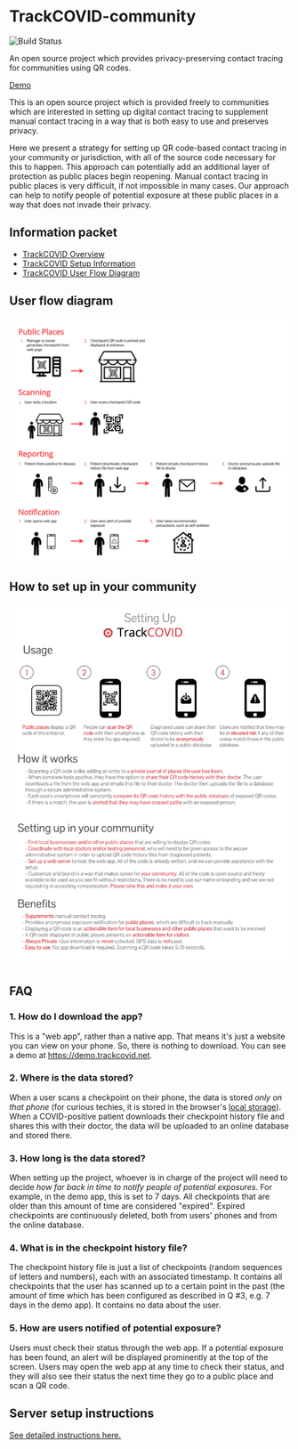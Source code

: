 # TrackCOVID-community

![Build Status](https://travis-ci.com/tyleryasaka/TrackCOVID-community.svg?branch=master)

An open source project which provides privacy-preserving contact tracing for communities using QR codes.

[Demo](https://demo.trackcovid.net/)

This is an open source project which is provided freely to communities which are interested in setting up digital contact tracing to supplement manual contact tracing in a way that is both easy to use and preserves privacy.

Here we present a strategy for setting up QR code-based contact tracing in your community or jurisdiction, with all of the source code necessary for this to happen. This approach can potentially add an additional layer of protection as public places begin reopening. Manual contact tracing in public places is very difficult, if not impossible in many cases. Our approach can help to notify people of potential exposure at these public places in a way that does not invade their privacy.

## Information packet

- [TrackCOVID Overview](doc/flyers/TrackCOVID-Overview.pdf)
- [TrackCOVID Setup Information](doc/flyers/TrackCOVID-Setup-Information.pdf)
- [TrackCOVID User Flow Diagram](doc/flyers/TrackCOVID-User-Flow-Diagram.pdf)

## User flow diagram

![user flow diagram](doc/user-flow.png)

## How to set up in your community

![community setup](doc/qr-contact-tracing-flyer.png)

## FAQ

### 1. How do I download the app?

This is a "web app", rather than a native app. That means it's just a website you can view on your phone. So, there is nothing to download. You can see a demo at https://demo.trackcovid.net.

### 2. Where is the data stored?

When a user scans a checkpoint on their phone, the data is stored *only on that phone* (for curious techies, it is stored in the browser's [local storage](https://developer.mozilla.org/en-US/docs/Web/API/Window/localStorage)). When a COVID-positive patient downloads their checkpoint history file and shares this with their doctor, the data will be uploaded to an online database and stored there.

### 3. How long is the data stored?

When setting up the project, whoever is in charge of the project will need to decide *how far back in time to notify people of potential exposures*. For example, in the demo app, this is set to 7 days. All checkpoints that are older than this amount of time are considered "expired". Expired checkpoints are continuously deleted, both from users' phones and from the online database.

### 4. What is in the checkpoint history file?

The checkpoint history file is just a list of checkpoints (random sequences of letters and numbers), each with an associated timestamp. It contains all checkpoints that the user has scanned up to a certain point in the past (the amount of time which has been configured as described in Q #3, e.g. 7 days in the demo app). It contains no data about the user.

### 5. How are users notified of potential exposure?

Users must check their status through the web app. If a potential exposure has been found, an alert will be displayed prominently at the top of the screen. Users may open the web app at any time to check their status, and they will also see their status the next time they go to a public place and scan a QR code.

## Server setup instructions

[See detailed instructions here.](SETUP.md)

